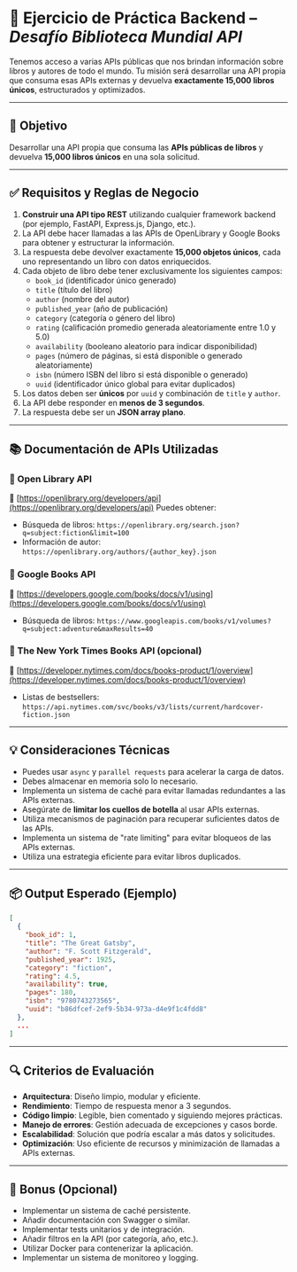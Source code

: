 # 🧪 Ejercicio de Práctica Backend – *Desafío Biblioteca Mundial API*

Tenemos acceso a varias APIs públicas que nos brindan información sobre libros y autores de todo el mundo. Tu misión será desarrollar una API propia que consuma esas APIs externas y devuelva **exactamente 15,000 libros únicos**, estructurados y optimizados.

---

## 🎯 Objetivo
Desarrollar una API propia que consuma las **APIs públicas de libros** y devuelva **15,000 libros únicos** en una sola solicitud.

---

## ✅ Requisitos y Reglas de Negocio

1. **Construir una API tipo REST** utilizando cualquier framework backend (por ejemplo, FastAPI, Express.js, Django, etc.).
2. La API debe hacer llamadas a las APIs de OpenLibrary y Google Books para obtener y estructurar la información.
3. La respuesta debe devolver exactamente **15,000 objetos únicos**, cada uno representando un libro con datos enriquecidos.
4. Cada objeto de libro debe tener exclusivamente los siguientes campos:
   * `book_id` (identificador único generado)
   * `title` (título del libro)
   * `author` (nombre del autor)
   * `published_year` (año de publicación)
   * `category` (categoría o género del libro)
   * `rating` (calificación promedio generada aleatoriamente entre 1.0 y 5.0)
   * `availability` (booleano aleatorio para indicar disponibilidad)
   * `pages` (número de páginas, si está disponible o generado aleatoriamente)
   * `isbn` (número ISBN del libro si está disponible o generado)
   * `uuid` (identificador único global para evitar duplicados)
5. Los datos deben ser **únicos** por `uuid` y combinación de `title` y `author`.
6. La API debe responder en **menos de 3 segundos**.
7. La respuesta debe ser un **JSON array plano**.

---

## 📚 Documentación de APIs Utilizadas

### 🔸 Open Library API
🔗 [https://openlibrary.org/developers/api](https://openlibrary.org/developers/api)
Puedes obtener:
* Búsqueda de libros: `https://openlibrary.org/search.json?q=subject:fiction&limit=100`
* Información de autor: `https://openlibrary.org/authors/{author_key}.json`

### 🔸 Google Books API
🔗 [https://developers.google.com/books/docs/v1/using](https://developers.google.com/books/docs/v1/using)
* Búsqueda de libros: `https://www.googleapis.com/books/v1/volumes?q=subject:adventure&maxResults=40`

### 🔸 The New York Times Books API (opcional)
🔗 [https://developer.nytimes.com/docs/books-product/1/overview](https://developer.nytimes.com/docs/books-product/1/overview)
* Listas de bestsellers: `https://api.nytimes.com/svc/books/v3/lists/current/hardcover-fiction.json`

---

## 💡 Consideraciones Técnicas

* Puedes usar `async` y `parallel requests` para acelerar la carga de datos.
* Debes almacenar en memoria solo lo necesario.
* Implementa un sistema de caché para evitar llamadas redundantes a las APIs externas.
* Asegúrate de **limitar los cuellos de botella** al usar APIs externas.
* Utiliza mecanismos de paginación para recuperar suficientes datos de las APIs.
* Implementa un sistema de "rate limiting" para evitar bloqueos de las APIs externas.
* Utiliza una estrategia eficiente para evitar libros duplicados.

---

## 📦 Output Esperado (Ejemplo)

```json
[
  {
    "book_id": 1,
    "title": "The Great Gatsby",
    "author": "F. Scott Fitzgerald",
    "published_year": 1925,
    "category": "fiction",
    "rating": 4.5,
    "availability": true,
    "pages": 180,
    "isbn": "9780743273565",
    "uuid": "b86dfcef-2ef9-5b34-973a-d4e9f1c4fdd8"
  },
  ...
]
```

---

## 🔍 Criterios de Evaluación

* **Arquitectura**: Diseño limpio, modular y eficiente.
* **Rendimiento**: Tiempo de respuesta menor a 3 segundos.
* **Código limpio**: Legible, bien comentado y siguiendo mejores prácticas.
* **Manejo de errores**: Gestión adecuada de excepciones y casos borde.
* **Escalabilidad**: Solución que podría escalar a más datos y solicitudes.
* **Optimización**: Uso eficiente de recursos y minimización de llamadas a APIs externas.

---

## 🚀 Bonus (Opcional)

* Implementar un sistema de caché persistente.
* Añadir documentación con Swagger o similar.
* Implementar tests unitarios y de integración.
* Añadir filtros en la API (por categoría, año, etc.).
* Utilizar Docker para contenerizar la aplicación.
* Implementar un sistema de monitoreo y logging.